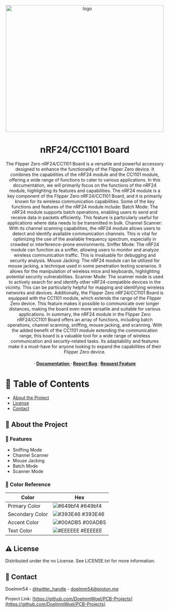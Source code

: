 <div align='center'>

<img src=https://i.imgur.com/zt75BBB.jpeg alt="logo" width=500 height=401 />

<h1>nRF24/CC1101 Board</h1>
<p>The Flipper Zero nRF24/CC1101 Board is a versatile and powerful accessory designed to enhance the functionality of the Flipper Zero device. It combines the capabilities of the nRF24 module and the CC1101 module, offering a wide range of functions to cater to various applications. In this documentation, we will primarily focus on the functions of the nRF24 module, highlighting its features and capabilities. The nRF24 module is a key component of the Flipper Zero nRF24/CC1101 Board, and it is primarily known for its wireless communication capabilities. Some of the key functions and features of the nRF24 module include: Batch Mode: The nRF24 module supports batch operations, enabling users to send and receive data in packets efficiently. This feature is particularly useful for applications where data needs to be transmitted in bulk. Channel Scanner: With its channel scanning capabilities, the nRF24 module allows users to detect and identify available communication channels. This is vital for optimizing the use of the available frequency spectrum, especially in crowded or interference-prone environments. Sniffer Mode: The nRF24 module can function as a sniffer, allowing users to monitor and analyze wireless communication traffic. This is invaluable for debugging and security analysis. Mouse Jacking: The nRF24 module can be utilized for mouse jacking, a technique used in some penetration testing scenarios. It allows for the manipulation of wireless mice and keyboards, highlighting potential security vulnerabilities. Scanner Mode: The scanner mode is used to actively search for and identify other nRF24-compatible devices in the vicinity. This can be particularly helpful for mapping and identifying wireless networks and devices. Additionally, the Flipper Zero nRF24/CC1101 Board is equipped with the CC1101 module, which extends the range of the Flipper Zero device. This feature makes it possible to communicate over longer distances, making the board even more versatile and suitable for various applications. In summary, the nRF24 module in the Flipper Zero nRF24/CC1101 Board offers an array of functions, including batch operations, channel scanning, sniffing, mouse jacking, and scanning. With the added benefit of the CC1101 module extending the communication range, this board is a valuable tool for a wide range of wireless communication and security-related tasks. Its adaptability and features make it a must-have for anyone looking to expand the capabilities of their Flipper Zero device.</p>

<h4> <span> · </span> <a href="https://github.com/Doelmm/Flipper Zero nRF24/CC1101 Board Doccumentation/blob/master/README.md"> Documentation </a> <span> · </span> <a href="https://github.com/Doelmm/Flipper Zero nRF24/CC1101 Board Doccumentation/issues"> Report Bug </a> <span> · </span> <a href="https://github.com/Doelmm/Flipper Zero nRF24/CC1101 Board Doccumentation/issues"> Request Feature </a> </h4>


</div>

# :notebook_with_decorative_cover: Table of Contents

- [About the Project](#star2-about-the-project)
- [License](#warning-license)
- [Contact](#handshake-contact)


## :star2: About the Project

### :dart: Features
- Sniffing Mode
- Channel Scanner
- Mouse Jacking
- Batch Mode
- Scanner Mode


### :art: Color Reference
| Color | Hex |
| --------------- | ---------------------------------------------------------------- |
| Primary Color | ![#649bf4](https://via.placeholder.com/10/649bf4?text=+) #649bf4 |
| Secondary Color | ![#393E46](https://via.placeholder.com/10/393E46?text=+) #393E46 |
| Accent Color | ![#00ADB5](https://via.placeholder.com/10/00ADB5?text=+) #00ADB5 |
| Text Color | ![#EEEEEE](https://via.placeholder.com/10/EEEEEE?text=+) #EEEEEE |

## :warning: License

Distributed under the no License. See LICENSE.txt for more information.

## :handshake: Contact

Doelmm54 - [@twitter_handle](https://twitter.com/Doelmm_54) - doelmm54@proton.me

Project Link: [https://github.com/DoelmmWoel/PCB-Projects](https://github.com/DoelmmWoel/PCB-Projects)
